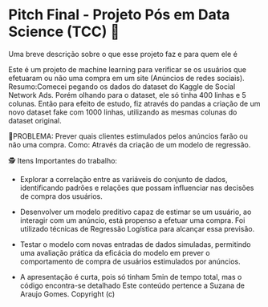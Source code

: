 
# Pitch Final - Projeto Pós em Data Science (TCC) 🎯

Uma breve descrição sobre o que esse projeto faz e para quem ele é

Este é um projeto de machine learning para verificar se os usuários que efetuaram ou não uma compra em um site (Anúncios de redes sociais).
Resumo:Comecei pegando os dados do dataset do Kaggle de Social Network Ads. Porém olhando para o dataset, ele só tinha 400 linhas e 5 colunas. Então para efeito de estudo, fiz através do pandas a criação de um novo dataset fake com 1000 linhas, utilizando as mesmas colunas do dataset original.

🚩PROBLEMA: Prever quais clientes estimulados pelos anúncios farão ou não uma compra.
Como: Através da criação de um modelo de regressão.

🕵 Itens Importantes do trabalho:

- Explorar a correlação entre as variáveis do conjunto de dados, identificando padrões e relações que possam influenciar nas decisões de compra dos usuários.
- Desenvolver um modelo preditivo capaz de estimar se um usuário, ao interagir com um anúncio, está propenso a efetuar uma compra. Foi utilizado técnicas de Regressão Logística para alcançar essa previsão.
- Testar o modelo com novas entradas de dados simuladas, permitindo uma avaliação prática da eficácia do modelo em prever o comportamento de compra de usuários estimulados por anúncios.


- A apresentação é curta, pois só tinham 5min de tempo total, mas o código encontra-se detalhado
Este conteúdo pertence a Suzana de Araujo Gomes. Copyright (c)
